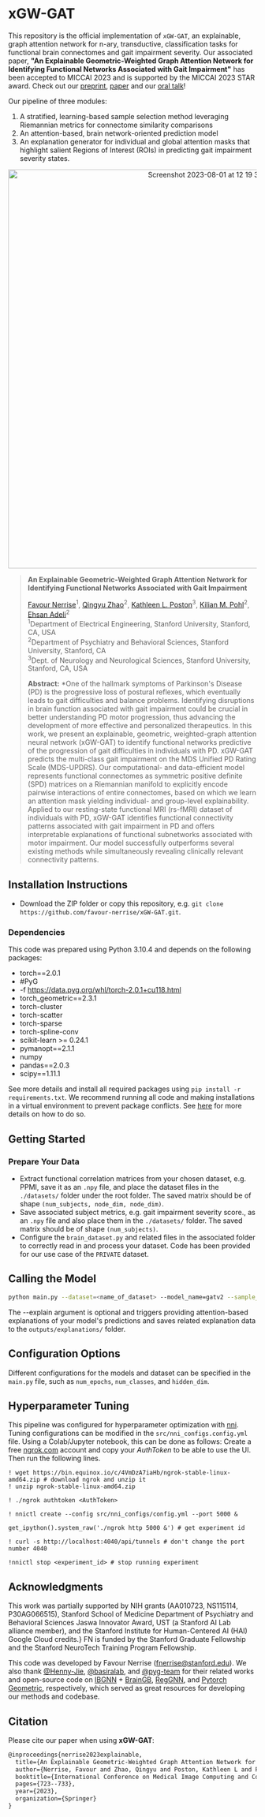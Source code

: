 # xGW-GAT

This repository is the official implementation of `xGW-GAT`, an explainable, graph attention network for n-ary, transductive, classification tasks for functional brain connectomes and gait impairment severity. Our associated paper, **"An Explainable Geometric-Weighted Graph Attention Network for Identifying Functional Networks Associated with Gait Impairment"** has been accepted to MICCAI 2023 and is supported by the MICCAI 2023 STAR award. Check out our [preprint](https://arxiv.org/abs/2307.13108), [paper](https://link.springer.com/chapter/10.1007/978-3-031-43895-0_68) and our [oral talk](https://youtu.be/ZqoIfHHcIXc)!

Our pipeline of three modules: 
1) A stratified, learning-based sample selection method leveraging Riemannian metrics for connectome similarity comparisons
2) An attention-based, brain network-oriented prediction model
3) An explanation generator for individual and global attention masks that highlight salient Regions of Interest (ROIs) in predicting gait impairment severity states.

<p align="center">
  <img width="809" alt="Screenshot 2023-08-01 at 12 19 32 PM" src="https://github.com/favour-nerrise/xGW-GAT/assets/7450249/b031c09c-fa79-431b-8ffa-a002ac78f7a9">
</p>

> **An Explainable Geometric-Weighted Graph Attention Network for Identifying Functional Networks Associated with Gait Impairment**
>
> [Favour Nerrise](mailto:fnerrise@stanford.edu)<sup>1</sup>, [Qingyu Zhao]()<sup>2</sup>, [Kathleen L. Poston]()<sup>3</sup>, [Kilian M. Pohl]()<sup>2</sup>, [Ehsan Adeli]()<sup>2</sup><br/>
> <sup>1</sup>Department of Electrical Engineering, Stanford University, Stanford, CA, USA<br/>
> <sup>2</sup>Department of Psychiatry and Behavioral Sciences, Stanford University, Stanford, CA<br/>
> <sup>3</sup>Dept. of Neurology and Neurological Sciences, Stanford University, Stanford, CA, USA<br/>
>
> **Abstract:** *One of the hallmark symptoms of Parkinson's Disease (PD) is the progressive loss of postural reflexes, which eventually leads to gait difficulties and balance problems. Identifying disruptions in brain function associated with gait impairment could be crucial in better understanding PD motor progression, thus advancing the development of more effective and personalized therapeutics. In this work, we present an explainable, geometric, weighted-graph attention neural network (xGW-GAT) to identify functional networks predictive of the progression of gait difficulties in individuals with PD. xGW-GAT predicts the multi-class gait impairment on the MDS Unified PD Rating Scale (MDS-UPDRS). Our computational- and data-efficient model represents functional connectomes as symmetric positive definite (SPD) matrices on a Riemannian manifold to explicitly encode pairwise interactions of entire connectomes, based on which we learn an attention mask yielding individual- and group-level explainability. Applied to our resting-state functional MRI (rs-fMRI) dataset of individuals with PD, xGW-GAT identifies functional connectivity patterns associated with gait impairment in PD and offers interpretable explanations of functional subnetworks associated with motor impairment. Our model successfully outperforms several existing methods while simultaneously revealing clinically relevant connectivity patterns.

## Installation Instructions
- Download the ZIP folder or copy this repository, e.g.  ```git clone https://github.com/favour-nerrise/xGW-GAT.git```. 

### Dependencies
This code was prepared using Python 3.10.4 and depends on the following packages:

* torch==2.0.1
* #PyG
* -f https://data.pyg.org/whl/torch-2.0.1+cu118.html
* torch_geometric==2.3.1
* torch-cluster 
* torch-scatter  
* torch-sparse  
* torch-spline-conv  
* scikit-learn >= 0.24.1
* pymanopt==2.1.1
* numpy
* pandas==2.0.3
* scipy==1.11.1

See more details and install all required packages using ```pip install -r requirements.txt```. We recommend running all code and making installations in a virtual environment to prevent package conflicts. See [here](https://docs.python.org/3/library/venv.html) for more details on how to do so. 

## Getting Started
### Prepare Your Data 
* Extract functional correlation matrices from your chosen dataset, e.g. PPMI, save it as an ```.npy``` file, and place the dataset files in the ```./datasets/``` folder under the root folder. The saved matrix should be of shape ```(num_subjects, node_dim, node_dim)```.
* Save associated subject metrics, e.g. gait impairment severity score., as an ```.npy``` file and also place them in the ```./datasets/``` folder. The saved matrix should be of shape ```(num_subjects)```.
* Configure the ```brain_dataset.py``` and related files in the associated folder to correctly read in and process your dataset. Code has been provided for our use case of the ```PRIVATE``` dataset. 

## Calling the Model

```bash
python main.py --dataset=<name_of_dataset> --model_name=gatv2 --sample_selection --explain
```
The --explain argument is optional and triggers providing attention-based explanations of your model's predictions and saves related explanation data to the ```outputs/explanations/``` folder. 

## Configuration Options

Different configurations for the models and dataset can be specified in the ```main.py``` file, such as ```num_epochs```, ```num_classes```, and ```hidden_dim```.

## Hyperparameter Tuning
This pipeline was configured for hyperparameter optimization with [nni](https://github.com/microsoft/nni). Tuning configurations can be modified in the ```src/nni_configs.config.yml``` file. Using a Colab/Jupyter notebook, this can be done as follows: 
Create a free [ngrok.com](https://ngrok.com/) account and copy your *AuthToken* to be able to use the UI. Then run the following lines.
```
! wget https://bin.equinox.io/c/4VmDzA7iaHb/ngrok-stable-linux-amd64.zip # download ngrok and unzip it
! unzip ngrok-stable-linux-amd64.zip
```
```
! ./ngrok authtoken <AuthToken> 
```
```
! nnictl create --config src/nni_configs/config.yml --port 5000 &
```
```
get_ipython().system_raw('./ngrok http 5000 &') # get experiment id
```
```
! curl -s http://localhost:4040/api/tunnels # don't change the port number 4040
```
```
!nnictl stop <experiment_id> # stop running experiment
```


## Acknowledgments
This work was partially supported by NIH grants  (AA010723, NS115114, P30AG066515), Stanford School of Medicine Department of Psychiatry and Behavioral Sciences Jaswa Innovator Award, UST (a Stanford AI Lab alliance member), and the Stanford Institute for Human-Centered AI (HAI) Google Cloud credits.} FN is funded by the Stanford Graduate Fellowship and the Stanford NeuroTech Training Program Fellowship. 

This code was developed by Favour Nerrise (fnerrise@stanford.edu). We also thank [@Henny-Jie](https://github.com/HennyJie/), [@basiralab](https://github.com/basiralab/), and [@pyg-team](https://github.com/pyg-team/) for their related works and open-source code on [IBGNN](https://github.com/HennyJie/IBGNN) + [BrainGB](https://github.com/HennyJie/BrainGB), [RegGNN](https://github.com/basiralab/RegGNN/), and [Pytorch Geometric](https://github.com/pyg-team/pytorch_geometric), respectively, which served as great resources for developing our methods and codebase.


## Citation
Please cite our paper when using **xGW-GAT**:
```latex
@inproceedings{nerrise2023explainable,
  title={An Explainable Geometric-Weighted Graph Attention Network for Identifying Functional Networks Associated with Gait Impairment},
  author={Nerrise, Favour and Zhao, Qingyu and Poston, Kathleen L and Pohl, Kilian M and Adeli, Ehsan},
  booktitle={International Conference on Medical Image Computing and Computer-Assisted Intervention},
  pages={723--733},
  year={2023},
  organization={Springer}
}
```
